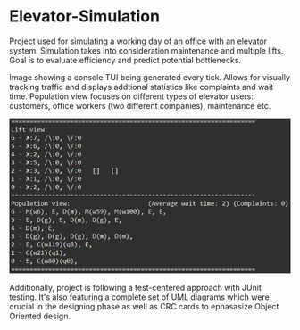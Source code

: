 # Elevator-Simulation
Project used for simulating a working day of an office with an elevator system. Simulation takes into consideration maintenance and multiple lifts. Goal is to evaluate efficiency and predict potential bottlenecks.

Image showing a console TUI being generated every tick. Allows for visually tracking traffic and displays addtional statistics like complaints and wait time.
Population view focuses on different types of elevator users: customers, office workers (two different companies), maintenance etc.

![console view demo](https://github.com/Overkillus/Elevator-Simulation/blob/main/images/demo.png)

Additionally, project is following a test-centered approach with JUnit testing.
It's also featuring a complete set of UML diagrams which were crucial in the designing phase as well as CRC cards to ephasasize Object Oriented design.
